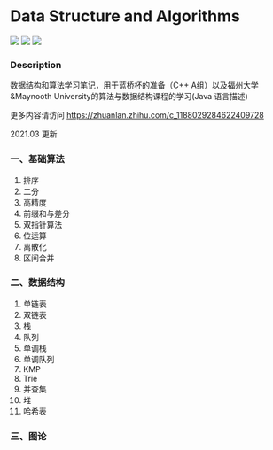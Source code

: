 # Data Structure and Algorithms
![](https://img.shields.io/badge/Language-C%2B%2B-green) ![](https://img.shields.io/badge/Language-Java-orange) ![](https://img.shields.io/badge/License-MPL--2.0%20-blue)


### Description
数据结构和算法学习笔记，用于蓝桥杯的准备（C++ A组）以及福州大学&Maynooth University的算法与数据结构课程的学习(Java 语言描述)  

更多内容请访问
https://zhuanlan.zhihu.com/c_1188029284622409728

2021.03 更新
### 一、基础算法
1. 排序
2. 二分
3. 高精度
4. 前缀和与差分
5. 双指针算法
6. 位运算
7. 离散化
8. 区间合并

### 二、数据结构
1. 单链表
2. 双链表
3. 栈
4. 队列
5. 单调栈
6. 单调队列
7. KMP
8. Trie
9. 并查集
10. 堆
11. 哈希表

### 三、图论

